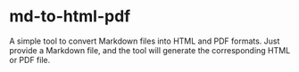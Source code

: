 # md-to-html-pdf
 A simple tool to convert Markdown files into HTML and PDF formats. Just provide a Markdown file, and the tool will generate the corresponding HTML or PDF file.
